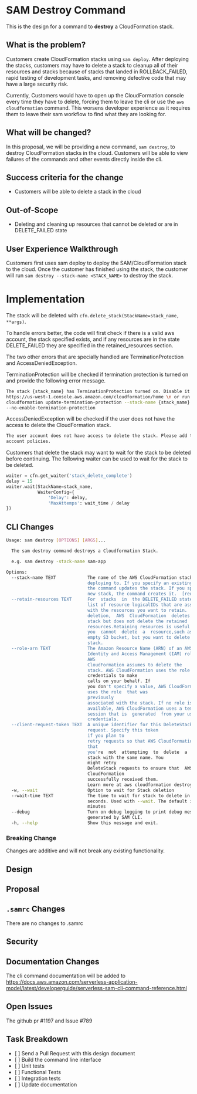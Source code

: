 SAM Destroy Command
====================

This is the design for a command to **destroy** a CloudFormation stack.

What is the problem?
--------------------

Customers create CloudFormation stacks using `sam deploy`. After deploying the stacks, customers may have to delete
a stack to cleanup all of their resources and stacks because of stacks that landed in ROLLBACK_FAILED, 
rapid testing of development tasks, and removing defective code that may have a large security risk.

Currently, Customers would have to open up the CloudFormation console every time they have to delete, forcing them to leave the cli or use the `aws cloudformation` command. 
This worsens developer experience as it requires them to leave their sam workflow to find what they are looking for. 

 
What will be changed?
---------------------

In this proposal, we will be providing a new command, `sam destroy`, to
destroy CloudFormation stacks in the cloud. 
Customers will be able to view failures of the commands and other events directly inside the cli.


Success criteria for the change
-------------------------------
- Customers will be able to delete a stack in the cloud

Out-of-Scope
------------
- Deleting and cleaning up resources that cannot be deleted or are in DELETE_FAILED state

User Experience Walkthrough
---------------------------
Customers first uses sam deploy to deploy the SAM/CloudFormation stack to the cloud. 
Once the customer has finished using the stack, the customer will run `sam destroy --stack-name <STACK_NAME>` 
to destroy the stack.

Implementation
==============
The stack will be deleted with `cfn.delete_stack(StackName=stack_name, **args)`. 

To handle errors better, the code will first check if there is a valid aws account, the stack specified exists, and 
if any resources are in the state DELETE_FAILED they are specified in the retained_resources section.

The two other errors that are specially handled are TerminationProtection and AccessDeniedException.

TerminationProtection will be checked if termination protection is turned on and provide the following error message.

```sh
The stack {stack_name} has TerminationProtection turned on. Disable it on the aws console at 
https://us-west-1.console.aws.amazon.com/cloudformation/home \n or run aws 
cloudformation update-termination-protection --stack-name {stack_name} 
--no-enable-termination-protection 
```

AccessDeniedException will be checked if the user does not have the access to delete the CloudFormation stack.
```sh
The user account does not have access to delete the stack. Please add the permissions for the relevant resources and
account policies.
```

Customers that delete the stack may want to wait for the stack to be deleted before continuing. The following waiter
can be used to wait for the stack to be deleted.
```python
waiter = cfn.get_waiter('stack_delete_complete')   
delay = 15
waiter.wait(StackName=stack_name,
            WaiterConfig={
                'Delay': delay,
                'MaxAttemps': wait_time / delay
})

```

CLI Changes
-----------
```sh
Usage: sam destroy [OPTIONS] [ARGS]...

  The sam destroy command destroys a Cloudformation Stack.

  e.g. sam destroy -stack-name sam-app

Options:
  --stack-name TEXT            The name of the AWS CloudFormation stack you're
                               deploying to. If you specify an existing stack,
                               the command updates the stack. If you specify a
                               new stack, the command creates it.  [required]
  --retain-resources TEXT      For  stacks  in  the DELETE_FAILED state, a
                               list of resource logicalIDs that are associated
                               with the resources you want to retain.  During
                               deletion,  AWS  CloudFormation  deletes  the
                               stack but does not delete the retained
                               resources.Retaining resources is useful when
                               you  cannot  delete  a  resource,such as a non-
                               empty S3 bucket, but you want to delete the
                               stack.
  --role-arn TEXT              The Amazon Resource Name (ARN) of an AWS
                               Identity and Access Management (IAM) role that
                               AWS 
                               CloudFormation assumes to delete the
                               stack. AWS CloudFormation uses the role's
                               credentials to make 
                               calls on your behalf. If
                               you don't specify a value, AWS CloudFormation
                               uses the role  that was  
                               previously
                               associated with the stack. If no role is
                               available, AWS CloudFormation uses a temporary
                               session that is  generated  from your user
                               credentials.
  --client-request-token TEXT  A unique identifier for this DeleteStack
                               request. Specify this token
                               if you plan to
                               retry requests so that AWS CloudFormation knows
                               that
                               you're  not  attempting  to  delete  a
                               stack with the same name. You
                               might retry
                               DeleteStack requests to ensure that  AWS
                               CloudFormation
                               successfully received them.
                               Learn more at aws cloudformation destroy help
  -w, --wait                   Option to wait for Stack deletion
  --wait-time TEXT             The time to wait for stack to delete in
                               seconds. Used with --wait. The default is 5
                               minutes
  --debug                      Turn on debug logging to print debug message
                               generated by SAM CLI.
  -h, --help                   Show this message and exit.
```

### Breaking Change

Changes are additive and will not break any existing functionality.

Design
------

Proposal
--------

`.samrc` Changes
----------------
There are no changes to .samrc

Security
--------

Documentation Changes
---------------------
The cli command documentation will be added to
 https://docs.aws.amazon.com/serverless-application-model/latest/developerguide/serverless-sam-cli-command-reference.html

Open Issues
-----------
The github pr #1197 and Issue #789

Task Breakdown
--------------

-   \[ \] Send a Pull Request with this design document
-   \[ \] Build the command line interface
-   \[ \] Unit tests
-   \[ \] Functional Tests
-   \[ \] Integration tests
-   \[ \] Update documentation
